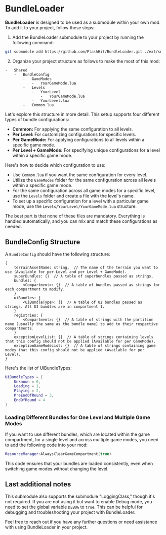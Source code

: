# BundleLoader

**BundleLoader** is designed to be used as a submodule within your own mod. To add it to your project, follow these steps:

1. Add the BundleLoader submodule to your project by running the following command:

```sh
git submodule add https://github.com/FlashHit/BundleLoader.git ./ext/submodules/BundleLoader
```

2. Organize your project structure as follows to make the most of this mod:

```
-   Shared
	-   BundleConfig
		-   GameModes
			-   YourGameMode.lua
		-   Levels
			-   YourLevel
				-   YourGameMode.lua
			-   YourLevel.lua
		-   Common.lua
```

Let's explore this structure in more detail. This setup supports four different types of bundle configurations:

-   **Common:** For applying the same configuration to all levels.
-   **Per Level:** For customizing configurations for specific levels.
-   **Per GameMode:** For applying configurations to all levels within a specific game mode.
-   **Per Level + GameMode:** For specifying unique configurations for a level within a specific game mode.

Here's how to decide which configuration to use:

-   Use `Common.lua` if you want the same configuration for every level.
-   Utilize the `GameModes` folder for the same configuration across all levels within a specific game mode.
-   For the same configuration across all game modes for a specific level, use the `Levels` folder and create a file with the level's name.
-   To set up a specific configuration for a level with a particular game mode, use the `Levels/YourLevel/YourGameMode.lua` structure.

The best part is that none of these files are mandatory. Everything is handled automatically, and you can mix and match these configurations as needed.

## BundleConfig Structure

A `BundleConfig` should have the following structure:

```
{
	terrainAssetName: string,  // The name of the terrain you want to use (Available for per Level and per Level + GameMode).
	superBundles: {}  // A table of superbundles passed as strings.
	bundles: {
		<Compartment>: {}  // A table of bundles passed as strings for each compartment to modify.
	}
	uiBundles: {
		<UiBundleType>: {}  // A table of UI bundles passed as strings. All UI bundles are in compartment 1.
	}
	registries: {
		<Compartment>: {}  // A table of strings with the partition name (usually the same as the bundle name) to add to their respective compartments.
	}
	exceptionLevelList: {}  // A table of strings containing levels that this config should not be applied (Available for per GameMode).
	exceptionGameModeList: {}  // A table of strings containing game modes that this config should not be applied (Available for per Level).
}
```

Here's the list of UiBundleTypes:

```lua
UiBundleTypes = {
	Unknown = 0,
	Loading = 1,
	Playing = 2,
	PreEndOfRound = 3,
	EndOfRound = 4
}
```

### Loading Different Bundles for One Level and Multiple Game Modes

If you want to use different bundles, which are located within the game compartment, for a single level and across multiple game modes, you need to add the following code into your mod:

```lua
ResourceManager:AlwaysClearGameCompartment(true)
```

This code ensures that your bundles are loaded consistently, even when switching game modes without changing the level.

## Last additional notes

This submodule also supports the submodule "LoggingClass," though it's not required. If you are not using it but want to enable Debug mode, you need to set the global variable `DEBUG` to `true`. This can be helpful for debugging and troubleshooting your project with BundleLoader.

Feel free to reach out if you have any further questions or need assistance with using BundleLoader in your project.
